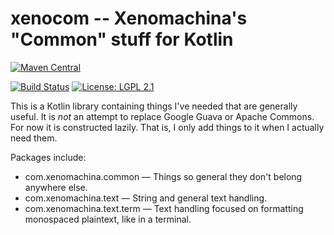# xenocom -- Xenomachina's "Common" stuff for Kotlin

[![Maven Central](https://img.shields.io/maven-central/v/com.xenomachina/xenocom.svg) ](https://mvnrepository.com/artifact/com.xenomachina/xenocom)
<!--
[![Bintray](https://api.bintray.com/packages/xenomachina/maven/xenocom/images/download.svg) ](https://bintray.com/xenomachina/maven/xenocom/%5FlatestVersion)
-->
[![Build Status](https://travis-ci.org/xenomachina/xenocom.svg?branch=master)](https://travis-ci.org/xenomachina/xenocom)
[![License: LGPL 2.1](https://img.shields.io/badge/license-LGPL--2.1-blue.svg) ](https://www.gnu.org/licenses/old-licenses/lgpl-2.1.en.html)

This is a Kotlin library containing things I've needed that are generally
useful. It is *not* an attempt to replace Google Guava or Apache Commons. For
now it is constructed lazily. That is, I only add things to it when I actually
need them.

Packages include:

- com.xenomachina.common — Things so general they don't belong anywhere else.
- com.xenomachina.text — String and general text handling.
- com.xenomachina.text.term — Text handling focused on formatting monospaced plaintext, like in a terminal.
